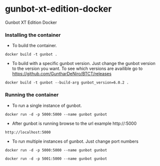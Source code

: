 # gunbot-xt-edition-docker
Gunbot XT Edition Docker

### Installing the container
- To build the container.
```
docker build -t gunbot .
```
- To build with a specific gunbot version. Just change the gunbot version to the version you want. To see which versions are availible go to https://github.com/GuntharDeNiro/BTCT/releases
```
docker build -t gunbot --build-arg gunbot_version=6.0.2 .
```

### Running the container
- To run a single instance of gunbot.
```
docker run -d -p 5000:5000 --name gunbot gunbot
```
- After gunbot is running browse to the url example http://<your-ip>:5000
```
http://localhost:5000
```

- To run multiple instances of gunbot. Just change port numbers
```
docker run -d -p 5000:5000 --name gunbot gunbot
```
```
docker run -d -p 5001:5000 --name gunbot gunbot
```

